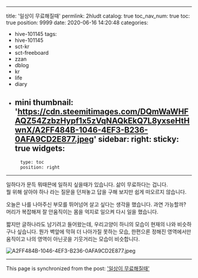 
---
title: '일상이 무료해질때'
permlink: 2hludt
catalog: true
toc_nav_num: true
toc: true
position: 9999
date: 2020-06-16 14:20:48
categories:
- hive-101145
tags:
- hive-101145
- sct-kr
- sct-freeboard
- zzan
- dblog
- kr
- life
- diary
- mini
thumbnail: 'https://cdn.steemitimages.com/DQmWaWHFAQZ54ZzbzHypf1x5zVqNAQkEkQ7L8yxseHtHwnX/A2FF484B-1046-4EF3-B236-0AFA9CD2E877.jpeg'
sidebar:
    right:
        sticky: true
widgets:
    -
        type: toc
        position: right
---


일하다가 문득 뭐때믄에 일하지 싶을때가 있습니다. 
삶이 무료하다는 겁니다.  
뭘 위해 살아야 하나 라는 질문을 던져놓고 답을 구해 보지만 쉽게 떠오르지 않습니다.  

오늘은 나를 나아주신 부모를 뛰어넘어 살고 싶다는 생각을 했습니다.  과연 가능할까? 
머리가 복잡해져 잘 안움직이는 몸을 억지로 일으켜 다시 일을 했습니다. 

짧지만 글하나라도 남기려고 들어왔는데, 우리고양이 하니의 모습이 현재의 나와 비슷하구나 싶습니다.  뭔가 벽앞에 막혀 더 나아가질 못하는 모습, 한편으론 정해진 영역에서만 움직이고 나의 영역이 아닌곳을 기웃거리는 모습이 비슷합니다.  

![A2FF484B-1046-4EF3-B236-0AFA9CD2E877.jpeg](https://cdn.steemitimages.com/DQmWaWHFAQZ54ZzbzHypf1x5zVqNAQkEkQ7L8yxseHtHwnX/A2FF484B-1046-4EF3-B236-0AFA9CD2E877.jpeg)

- - -

This page is synchronized from the post: ['일상이 무료해질때'](https://steemit.com/@kingbit/2hludt)
